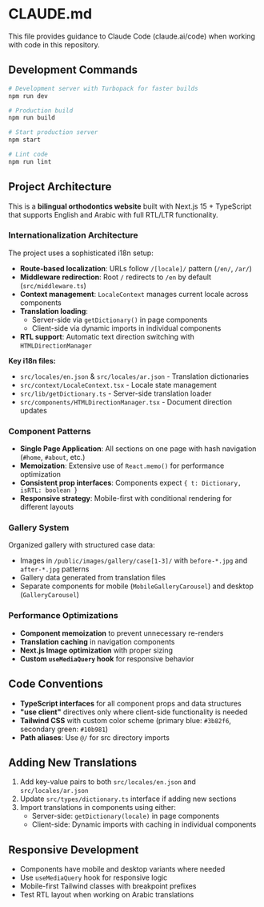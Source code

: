 # CLAUDE.md

This file provides guidance to Claude Code (claude.ai/code) when working with code in this repository.

## Development Commands

```bash
# Development server with Turbopack for faster builds
npm run dev

# Production build
npm run build

# Start production server
npm start

# Lint code
npm run lint
```

## Project Architecture

This is a **bilingual orthodontics website** built with Next.js 15 + TypeScript that supports English and Arabic with full RTL/LTR functionality.

### Internationalization Architecture

The project uses a sophisticated i18n setup:

- **Route-based localization**: URLs follow `/[locale]/` pattern (`/en/`, `/ar/`)
- **Middleware redirection**: Root `/` redirects to `/en` by default (`src/middleware.ts`)
- **Context management**: `LocaleContext` manages current locale across components
- **Translation loading**: 
  - Server-side via `getDictionary()` in page components
  - Client-side via dynamic imports in individual components
- **RTL support**: Automatic text direction switching with `HTMLDirectionManager`

**Key i18n files:**
- `src/locales/en.json` & `src/locales/ar.json` - Translation dictionaries
- `src/context/LocaleContext.tsx` - Locale state management
- `src/lib/getDictionary.ts` - Server-side translation loader
- `src/components/HTMLDirectionManager.tsx` - Document direction updates

### Component Patterns

- **Single Page Application**: All sections on one page with hash navigation (`#home`, `#about`, etc.)
- **Memoization**: Extensive use of `React.memo()` for performance optimization
- **Consistent prop interfaces**: Components expect `{ t: Dictionary, isRTL: boolean }`
- **Responsive strategy**: Mobile-first with conditional rendering for different layouts

### Gallery System

Organized gallery with structured case data:
- Images in `/public/images/gallery/case[1-3]/` with `before-*.jpg` and `after-*.jpg` patterns
- Gallery data generated from translation files
- Separate components for mobile (`MobileGalleryCarousel`) and desktop (`GalleryCarousel`)

### Performance Optimizations

- **Component memoization** to prevent unnecessary re-renders
- **Translation caching** in navigation components
- **Next.js Image optimization** with proper sizing
- **Custom `useMediaQuery` hook** for responsive behavior

## Code Conventions

- **TypeScript interfaces** for all component props and data structures
- **"use client"** directives only where client-side functionality is needed
- **Tailwind CSS** with custom color scheme (primary blue: `#3b82f6`, secondary green: `#10b981`)
- **Path aliases**: Use `@/` for src directory imports

## Adding New Translations

1. Add key-value pairs to both `src/locales/en.json` and `src/locales/ar.json`
2. Update `src/types/dictionary.ts` interface if adding new sections
3. Import translations in components using either:
   - Server-side: `getDictionary(locale)` in page components
   - Client-side: Dynamic imports with caching in individual components

## Responsive Development

- Components have mobile and desktop variants where needed
- Use `useMediaQuery` hook for responsive logic
- Mobile-first Tailwind classes with breakpoint prefixes
- Test RTL layout when working on Arabic translations
